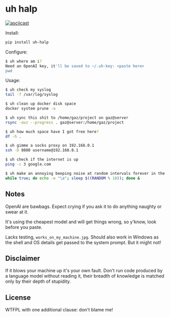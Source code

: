 # uh halp

[![asciicast](https://asciinema.org/a/ASSdgBXQxXTh24rZRSn7t8JUB.svg)](https://asciinema.org/a/ASSdgBXQxXTh24rZRSn7t8JUB)

Install:

```bash
pip install uh-halp
```

Configure:

```bash
$ uh where am i?
Need an OpenAI key, it'll be saved to ~/.uh-key: <paste here>
pwd
```

Usage:

```bash
$ uh check my syslog
tail -f /var/log/syslog

$ uh clean up docker disk space
docker system prune -a

$ uh sync this shit to /home/gaz/project on gaz@server
rsync -avz --progress . gaz@server:/home/gaz/project

$ uh how much space have I got free here?
df -h .

$ uh gimme a socks proxy on 192.168.0.1
ssh -D 8080 username@192.168.0.1

$ uh check if the internet is up
ping -c 3 google.com

$ uh make an annoying beeping noise at random intervals forever in the background
while true; do echo -e "\a"; sleep $((RANDOM % 10)); done &
```

## Notes

OpenAI are bawbags. Expect crying if you ask it to do anything naughty or
swear at it.

It's using the cheapest model and will get things wrong, so y'know, look
before you paste.

Lacks testing, `works_on_my_machine.jpg`. Should also work in Windows as the
shell and OS details get passed to the system prompt. But it might not!

## Disclaimer

If it blows your machine up it's your own fault. Don't run code produced by
a language model without reading it, their breadth of knowledge is matched
only by their depth of stupidity.

## License

WTFPL with one additional clause: don't blame me!
